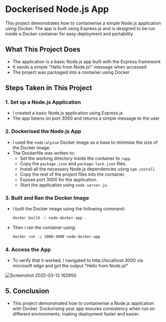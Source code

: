 # Dockerised Node.js App

This project demonstrates how to containerise a simple Node.js application using Docker. The app is built using Express.js and is designed to be run inside a Docker container for easy deployment and portability.

## What This Project Does

- The application is a basic Node.js app built with the Express framework
- It sends a simple "Hello from Node.js!" message when accessed
- The project was packaged into a container using Docker

## Steps Taken in This Project

### 1. Set up a Node.js Application
- I created a basic Node.js application using Express.js
- The app listens on port 3000 and returns a simple message to the user

### 2. Dockerised the Node.js App
- I used the `node:alpine` Docker image as a base to minimise the size of the Docker image.
- The Dockerfile was written to:
  - Set the working directory inside the container to `/app`.
  - Copy the `package.json` and `package-lock.json` files.
  - Install all the necessary Node.js dependencies using `npm install`.
  - Copy the rest of the project files into the container.
  - Expose port 3000 for the application.
  - Start the application using `node server.js`.

### 3. Built and Ran the Docker Image
- I built the Docker image using the following command:
  ```bash
  docker build -t node-docker-app .
- Then i ran the container using:
  ```bash
  docker run -p 3000:3000 node-docker-app


### 4. Access the App
- To verify that it worked, I navigated to http://localhost:3000 via microsoft edge and got the output "Hello from Node.js!"

  
![Screenshot 2025-03-12 162950](https://github.com/user-attachments/assets/d981503d-a735-47e7-91ad-8f7412a25d8f)

## 5. Conclusion
- This project demonstrated how to containerise a Node.js application with Docker. Dockorising your app ensures consistency when run on different environments, making deployment faster and easier.

